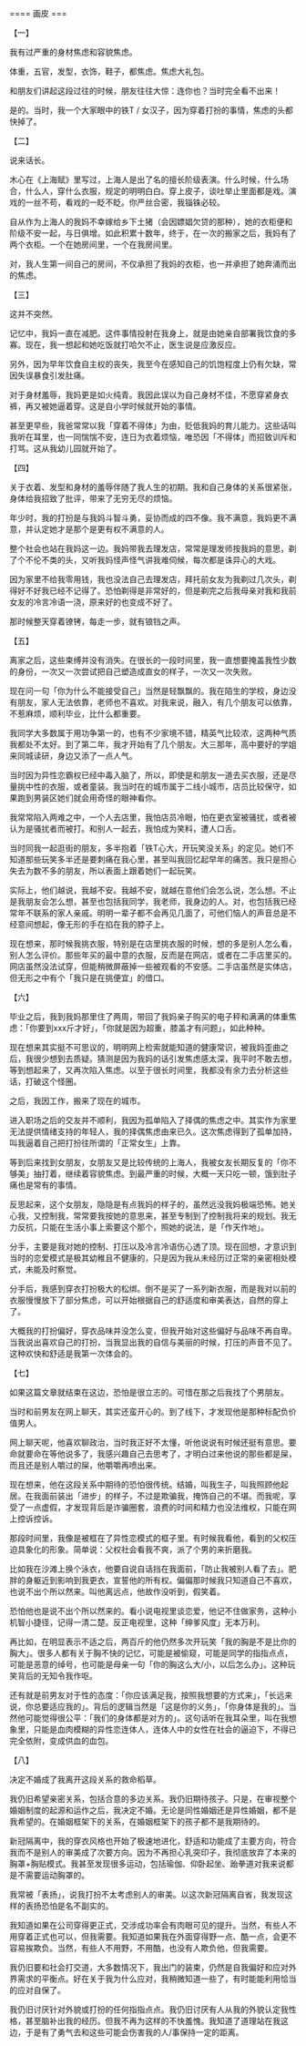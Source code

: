 


==== 画皮  ===


【一】

我有过严重的身材焦虑和容貌焦虑。

体重，五官，发型，衣饰，鞋子，都焦虑。焦虑大礼包。

和朋友们讲起这段过往的时候，朋友往往大惊：连你也？当时完全看不出来！

是的。当时，我一个大家眼中的铁T / 女汉子，因为穿着打扮的事情，焦虑的头都快掉了。

【二】

说来话长。

木心在《上海赋》里写过，上海人是出了名的擅长阶级表演。什么时候，什么场合，什么人，穿什么衣服，规定的明明白白。穿上皮子，谈吐举止里面都是戏。演戏的一丝不苟，看戏的一眨不眨。你严丝合密，我锱铢必较。

自从作为上海人的我妈不幸嫁给乡下土猪（会因嫖娼欠贷的那种），她的衣柜便和阶级不安一起，与日俱增。如此积累十数年，终于，在一次的搬家之后，我妈有了两个衣柜。一个在她房间里，一个在我房间里。

对，我人生第一间自己的房间，不仅承担了我妈的衣柜，也一并承担了她奔涌而出的焦虑。

【三】

这并不突然。

记忆中，我妈一直在减肥。这件事情投射在我身上，就是由她亲自部署我饮食的多寡。现在，我一想起和她吃饭就打哈欠不止，医生说是应激反应。

另外，因为早年饮食自主权的丧失，我至今在感知自己的饥饱程度上仍有欠缺，常因失误暴食引发肚痛。

对于身材羞辱，我妈更是如火纯青。我因此误以为自己身材不佳，不愿穿紧身衣裤，再又被她逼着穿。这是自小学时候就开始的事情。

甚至更早些，我爸常常以我「穿着不得体」为由，贬低我妈的育儿能力。这些话叫我听在耳里，也一同惴惴不安，连日为衣着烦恼，唯恐因「不得体」而招致训斥和打骂。这从我幼儿园就开始了。

【四】

关于衣着、发型和身材的羞辱伴随了我人生的初期。我和自己身体的关系很紧张，身体给我招致了批评，带来了无穷无尽的烦恼。

年少时，我的打扮是与我妈斗智斗勇，妥协而成的四不像。我不满意，我妈更不满意，并认定她才是那个是更有权不满意的人。

整个社会也站在我妈这一边。我妈带我去理发店，常常是理发师按我妈的意思，剃了个不伦不类的头，又听我妈怪声怪气讲我难伺候，每次都是诛异心的大戏。

因为家里不给我零用钱，我也没法自己去理发店，拜托前女友为我剃过几次头，剃得好不好我已经不记得了。恐怕剃得是非常好的，但是剃完之后我母亲对我和我前女友的冷言冷语一浇，原来好的也变成不好了。

那时候整天穿着镣铐，每走一步，就有锒铛之声。

【五】

离家之后，这些束缚并没有消失。在很长的一段时间里，我一直想要掩盖我性少数的身份，一次又一次尝试把自己塑造成直女的样子，一次又一次失败。

现在问一句「你为什么不能接受自己」当然是轻飘飘的。我在陌生的学校，身边没有朋友，家人无法依靠，老师也不喜欢。对我来说，融入，有几个朋友可以依靠，不惹麻烦，顺利毕业，比什么都重要。

我同学大多数属于用功争第一的，也有不少家境不错，精英气比较浓，这两种气质我都处不太好。到了第二年，我才开始有了几个朋友。大三那年，高中要好的学姐来同城读研，身边又添了一点人气。

当时因为异性恋霸权已经中毒入脑了，所以，即使是和朋友一道去买衣服，还是尽量挑中性的衣服，或者童装。我当时在的城市属于二线小城市，店员比较保守，如果跑到男装区她们就会用奇怪的眼神看你。

我常常陷入两难之中，一个人去店里，我怕店员冷眼，怕在更衣室被骚扰，或者被认为是骚扰者而被打。和别人一起去，我怕成为笑料，遭人口舌。

当时同我一起逛街的朋友，多半抱着「铁T心大，开玩笑没关系」的定见。她们不知道那些玩笑多半还是要刺痛在我心里，甚至叫我回忆起早年的痛苦。我只是担心失去为数不多的朋友，所以表面上跟着她们一起玩笑。

实际上，他们越说，我越不安。我越不安，就越在意他们会怎么说，怎么想。不止是我朋友会怎么想，甚至也包括我同学，我老师，我身边的人。对，也包括我已经常年不联系的家人亲戚。明明一辈子都不会再见几面了，可他们恼人的声音总是不经意间想起，像无形的手在掐在我的脖子上。

现在想来，那时候我挑衣服，特别是在店里挑衣服的时候，想的多是别人怎么看，别人怎么评价。那些年买的最中意的衣服，反而是在网店，或者在二手店里买的。网店虽然没法试穿，但能稍微屏蔽掉一些被观看的不安感。二手店虽然是实体店，但无形之中有个「我只是在挑便宜」的借口。

【六】

毕业之后，我到我妈那里住了两周，带回了我妈亲子购买的电子秤和满满的体重焦虑：「你要到xxx斤才好」，「你就是因为超重，膝盖才有问题」，如此种种。

现在想来其实挺不可思议的，明明网上检索就能知道的健康常识，被我妈歪曲之后，我很少想到去质疑。猜测是因为我妈的话引发焦虑感太深，我平时不敢去想，等到想起来了，又再次陷入焦虑。以至于很长时间里，我都没有余力去分析这些话，打破这个怪圈。

之后，我因工作，搬来了现在的城市。

进入职场之后的交友并不顺利，我因为孤单陷入了择偶的焦虑之中。其实作为家里无法提供情绪支持的年轻人，我的择偶焦虑由来已久。这次焦虑得到了孤单加持，叫我逼着自己把打扮往所谓的「正常女生」上靠。

等到后来找到女朋友，女朋友又是比较传统的上海人，我被女友长期反复的「你不够美」抽打着，继续着容貌焦虑。到最严重的时候，大概一天只吃一顿，饿到肚子痛也是常有的事情。

反思起来，这个女朋友，隐隐是有点我妈的样子的，虽然远没我妈极端恐怖。她关心我，又控制我，常常要我按她的意思来，甚至专制到了控制我将来的规划。我无力反抗，只能在生活小事上索要这个那个，照她的说法，是「作天作地」。

分手，主要是我对她的控制、打压以及冷言冷语伤心透了顶。现在回想，才意识到当时的恋爱模式是极其幼稚且不健康的，只是因为我从未经历过正常的亲密相处模式，未能及时察觉。

分手后，我感到穿衣打扮极大的松绑。倒不是买了一系列新衣服，而是我对以前的衣服慢慢放下了部分焦虑，可以开始根据自己的舒适度和审美表达，自然的穿上了。

大概我的打扮偏好，穿衣品味并没怎么变，但我开始对这些偏好与品味不再自卑。当我说出喜欢自己的打扮，当我显出我的自信与美丽的时候，打压的声音不见了。这种欢快和舒适是我第一次体会的。

【七】

如果这篇文章就结束在这边，恐怕是很立志的。可惜在那之后我找了个男朋友。

当时和前男友在网上聊天，其实还蛮开心的。到了线下，才发现他是那种标配负价值男人。

网上聊天呢，他喜欢聊政治，当时我正好不太懂，听他说说有时候还挺有意思。要命就要命在等他说多了，我感兴趣自己去思考了，才明白过来他说的那些都是屎，而且还是别人嚼过的屎，他嚼嚼再喷出来。

现在想来，他在这段关系中期待的恐怕很传统。结婚，叫我生子，叫我照顾他起居。在我面前装出「进步」的样子，不过是欺骗我，掩饰自己的不堪。而我呢，享受了一点虚假，才发现背后是诈骗圈套，浪费的时间和精力也没法维权，只能在网上控诉控诉。

那段时间里，我像是被框在了异性恋模式的框子里。有时候我看他，看到的父权压迫具象化的形象。简单说：父权社会看我不爽，派了个男的来折磨我。

比如我在沙滩上换个泳衣，他要自说自话挡在我面前，「防止我被别人看了去」。肥胖的身躯近到影响到我更衣，宣誓他的所有权。偏偏那时候我只知道自己不喜欢，也说不出个所以然来。叫他离远点，他故作没听到，假笑着。

恐怕他也是说不出个所以然来的。看小说电视里谈恋爱，他记不住做家务，这种小机智小捷径，记得一清二楚。反正电视里，这种「绅爹风度」无本万利。

再比如，在明显表示不适之后，两百斤的他仍然多次开玩笑「我的胸是不是比你的胸大」。很多人都有关于胸不快的记忆，可能是被偷窥，可能是同学的指指点点，可能是恶意的绰号，也可能是母亲一句「你的胸这么大/小，以后怎么办」。这种玩笑背后的无知令我作呕。

还有就是前男友对于性的态度：「你应该满足我，按照我想要的方式来」，「长远来说，你总要适应我的」。背后的逻辑当然是「这是你的义务」，「你身体是我的」。当然他可能觉得很公平：「我们的身体都是对方的」。这句话听在我耳朵里，叫在我想象里，只能是血肉模糊的异性恋连体人，连体人中的女性在社会的逼迫下，不得已完全依附，变成供血的血包。

【八】

决定不婚成了我离开这段关系的救命稻草。

我仍旧希望亲密关系，包括合意的多边关系。我仍旧期待孩子。只是，在审视整个婚姻制度的起源和运作之后，我决定不婚。无论是同性婚姻还是异性婚姻，都不是我希望的。在婚姻框架下的关系，在婚姻框架下的孩子都不是我期待的。

新冠隔离中，我的穿衣风格也开始了极速地进化，舒适和功能成了主要方向，符合我而不是别人的审美成了次要方向。因为不再担心乳突印子，我彻底放弃了本来的胸罩+胸贴模式。我甚至发现很多运动，包括瑜伽、仰卧起坐、跆拳道对我来说都是不需要运动胸罩的。

我常被「表扬」，说我打扮不太考虑别人的审美。以这次新冠隔离自省，我发现这样的表扬恐怕是名不副实的。

我知道如果在公司穿得更正式，交涉成功率会有肉眼可见的提升。当然，有些人不用穿着正式也可以，但我需要。我知道如果我在外面穿得野一点、酷一点，会更不容易挨欺负。当然，有些人不用野，不用酷，也没有人欺负他，但我需要。

我仍旧要和社会打交道，大多数情况下，我出门的装束，仍然是自我偏好和应对外界需求的平衡点。好在关于我为什么应对，我稍微知道一些了，有时能能利用恰当的应对自保了。

我仍旧讨厌针对外貌或打扮的任何指指点点。我仍旧讨厌有人从我的外貌认定我性格，甚至脑补出我的经历。但我不再为这样的不快羞愧。我知道了道理站在我这边，于是有了勇气去和这些可能会伤害我的人/事保持一定的距离。